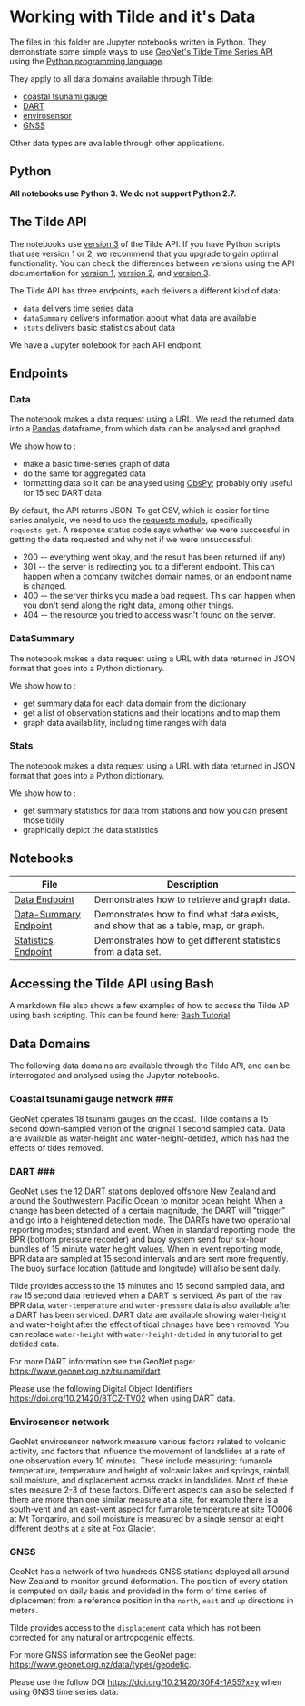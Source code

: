 # Working with Tilde and it's Data 

The files in this folder are Jupyter notebooks written in Python. They demonstrate some simple ways to use [GeoNet's Tilde Time Series API](https://tilde.geonet.org.nz/) using the [Python programming language](https://www.python.org/).

They apply to all data domains available through Tilde:
- [coastal tsunami gauge](#section_tsun)
- [DART](#section_dart)
- [envirosensor](#section_envi)
- [GNSS](#section_gnss)

Other data types are available through other applications.

## Python ##

**All notebooks use Python 3. We do not support Python 2.7.**

## The Tilde API ## 
The notebooks use [version 3](https://tilde.geonet.org.nz/) of the Tilde API. If you have Python scripts that use version 1 or 2, we recommend that you upgrade to gain optimal functionality. You can check the differences between versions using the API documentation for [version 1](https://tilde.geonet.org.nz/v1/api-docs/), [version 2](https://tilde.geonet.org.nz/v2/api-docs/), and [version 3](https://tilde.geonet.org.nz/).

The Tilde API has three endpoints, each delivers a different kind of data:
- `data` delivers time series data
- `dataSummary` delivers information about what data are available
- `stats` delivers basic statistics about data

We have a Jupyter notebook for each API endpoint.

## Endpoints ##

### Data ###
The notebook makes a data request using a URL. We read the returned data into a [Pandas](https://pandas.pydata.org/) dataframe, from which data can be analysed and graphed.

We show how to :
- make a basic time-series graph of data
- do the same for aggregated data
- formatting data so it can be analysed using [ObsPy](https://github.com/obspy/obspy/wiki/); probably only useful for 15 sec DART data

By default, the API returns JSON. To get CSV, which is easier for time-series analysis, we need to use the [requests module](https://pypi.org/project/requests/), specifically `requests.get`. A response status code says whether we were successful in getting the data requested and why not if we were unsuccessful:
- 200 -- everything went okay, and the result has been returned (if any)
- 301 -- the server is redirecting you to a different endpoint. This can happen when a company switches domain names, or an endpoint name is changed.
- 400 -- the server thinks you made a bad request. This can happen when you don't send along the right data, among other things.
- 404 -- the resource you tried to access wasn't found on the server.

### DataSummary ###
The notebook makes a data request using a URL with data returned in JSON format that goes into a Python dictionary.

We show how to :
- get summary data for each data domain from the dictionary
- get a list of observation stations and their locations and to map them
- graph data availability, including time ranges with data

### Stats ###
The notebook makes a data request using a URL with data returned in JSON format that goes into a Python dictionary.

We show how to :
- get summary statistics for data from stations and how you can present those tidily
- graphically depict the data statistics

## Notebooks ##

| File | Description |
|------|-------------|
| [Data Endpoint](./Tilde_endpoint02-data.ipynb) | Demonstrates how to retrieve and graph data.|
| [Data-Summary Endpoint](./Tilde_endpoint01-dataSummary.ipynb) | Demonstrates how to find what data exists, and show that as a table, map, or graph. |
| [Statistics Endpoint](./Tilde_endpoint03-stats.ipynb) | Demonstrates how to get different statistics from a data set.|

## Accessing the Tilde API using Bash ##
A markdown file also shows a few examples of how to access the Tilde API using bash scripting. This can be found here: [Bash Tutorial](Bash_Tilde_Access.md).

## Data Domains ##

The following data domains are available through the Tilde API, and can be interrogated and analysed using the Jupyter notebooks.

### Coastal tsunami gauge network ### <a id="section_tsun"></a>

GeoNet operates 18 tsunami gauges on the coast. Tilde contains a 15 second down-sampled verion of the original 1 second sampled data. Data are available as water-height and water-height-detided, which has had the effects of tides removed.

### DART ### <a id="section_dart"></a>

GeoNet uses the 12 DART stations deployed offshore New Zealand and around the Southwestern Pacific Ocean to monitor ocean height. When a change has been detected of a certain magnitude, the DART will "trigger" and go into a heightened detection mode. The DARTs have two operational reporting modes; standard and event. When in standard reporting mode, the BPR (bottom pressure recorder) and buoy system send four six-hour bundles of 15 minute water height values. When in event reporting mode, BPR data are sampled at 15 second intervals and are sent more frequently. The buoy surface location (latitude and longitude) will also be sent daily.

Tilde provides access to the 15 minutes and 15 second sampled data, and `raw` 15 second data retrieved when a DART is serviced. As part of the `raw` BPR data, `water-temperature` and `water-pressure` data is also available after a DART has been serviced. DART data are available showing water-height and water-height after the effect of tidal chnages have been removed. You can replace `water-height` with `water-height-detided` in any tutorial to get detided data.

For more DART information see the GeoNet page: https://www.geonet.org.nz/tsunami/dart

Please use the following Digital Object Identifiers https://doi.org/10.21420/8TCZ-TV02 when using DART data.

### Envirosensor network <a id="section_envi"></a>

GeoNet envirosensor network measure various factors related to volcanic activity, and factors that influence the movement of landslides at a rate of one observation every 10 minutes. These include measuring: fumarole temperature, temperature and height of volcanic lakes and springs, rainfall, soil moisture, and displacement across cracks in landslides. Most of these sites measure 2-3 of these factors. Different aspects can also be selected if there are more than one similar measure at a site, for example there is a south-vent and an east-vent aspect for fumarole temperature at site TO006 at Mt Tongariro, and soil moisture is measured by a single sensor at eight different depths at a site at Fox Glacier.

### GNSS <a id="section_gnss"></a>

GeoNet has a network of two hundreds GNSS stations deployed all around New Zealand to monitor ground deformation. The position of every station is computed on daily basis and provided in the form of time series of diplacement from a reference position in the `north`, `east` and `up` directions in meters.

Tilde provides access to the `displacement` data which has not been corrected for any natural or antropogenic effects.

For more GNSS information see the GeoNet page: https://www.geonet.org.nz/data/types/geodetic.

Please use the follow DOI https://doi.org/10.21420/30F4-1A55?x=y when using GNSS time series data.